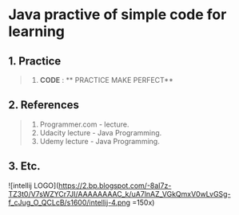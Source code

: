 # Java practive of simple code for learning
## 1. Practice
> 1. **CODE** : ** PRACTICE MAKE PERFECT**

## 2. References
> 1. Programmer.com - lecture.
> 1. Udacity lecture - Java Programming.
> 1. Udemy lecture - Java Programming.

## 3. Etc.
![intellij LOGO](https://2.bp.blogspot.com/-8aI7z-TZ3t0/V7sWZYCr7JI/AAAAAAAAC_k/uA7lnAZ_VGkQmxV0wLvGSg-f_cJug_O_QCLcB/s1600/intellij-4.png =150x)
